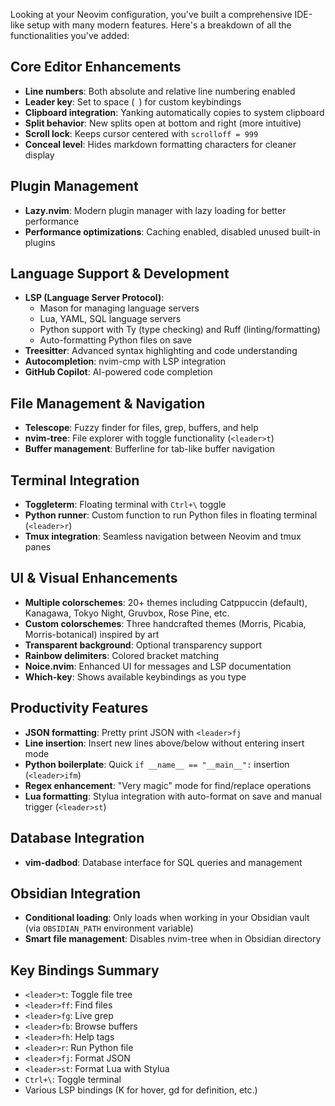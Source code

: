 Looking at your Neovim configuration, you've built a comprehensive IDE-like setup with many modern features. Here's a breakdown of all the functionalities you've added:

## Core Editor Enhancements
- **Line numbers**: Both absolute and relative line numbering enabled
- **Leader key**: Set to space (` `) for custom keybindings
- **Clipboard integration**: Yanking automatically copies to system clipboard
- **Split behavior**: New splits open at bottom and right (more intuitive)
- **Scroll lock**: Keeps cursor centered with `scrolloff = 999`
- **Conceal level**: Hides markdown formatting characters for cleaner display

## Plugin Management
- **Lazy.nvim**: Modern plugin manager with lazy loading for better performance
- **Performance optimizations**: Caching enabled, disabled unused built-in plugins

## Language Support & Development
- **LSP (Language Server Protocol)**: 
  - Mason for managing language servers
  - Lua, YAML, SQL language servers
  - Python support with Ty (type checking) and Ruff (linting/formatting)
  - Auto-formatting Python files on save
- **Treesitter**: Advanced syntax highlighting and code understanding
- **Autocompletion**: nvim-cmp with LSP integration
- **GitHub Copilot**: AI-powered code completion

## File Management & Navigation
- **Telescope**: Fuzzy finder for files, grep, buffers, and help
- **nvim-tree**: File explorer with toggle functionality (`<leader>t`)
- **Buffer management**: Bufferline for tab-like buffer navigation

## Terminal Integration
- **Toggleterm**: Floating terminal with `Ctrl+\` toggle
- **Python runner**: Custom function to run Python files in floating terminal (`<leader>r`)
- **Tmux integration**: Seamless navigation between Neovim and tmux panes

## UI & Visual Enhancements
- **Multiple colorschemes**: 20+ themes including Catppuccin (default), Kanagawa, Tokyo Night, Gruvbox, Rose Pine, etc.
- **Custom colorschemes**: Three handcrafted themes (Morris, Picabia, Morris-botanical) inspired by art
- **Transparent background**: Optional transparency support
- **Rainbow delimiters**: Colored bracket matching
- **Noice.nvim**: Enhanced UI for messages and LSP documentation
- **Which-key**: Shows available keybindings as you type

## Productivity Features
- **JSON formatting**: Pretty print JSON with `<leader>fj`
- **Line insertion**: Insert new lines above/below without entering insert mode
- **Python boilerplate**: Quick `if __name__ == "__main__":` insertion (`<leader>ifm`)
- **Regex enhancement**: "Very magic" mode for find/replace operations
- **Lua formatting**: Stylua integration with auto-format on save and manual trigger (`<leader>st`)

## Database Integration
- **vim-dadbod**: Database interface for SQL queries and management

## Obsidian Integration
- **Conditional loading**: Only loads when working in your Obsidian vault (via `OBSIDIAN_PATH` environment variable)
- **Smart file management**: Disables nvim-tree when in Obsidian directory

## Key Bindings Summary
- `<leader>t`: Toggle file tree
- `<leader>ff`: Find files
- `<leader>fg`: Live grep
- `<leader>fb`: Browse buffers
- `<leader>fh`: Help tags
- `<leader>r`: Run Python file
- `<leader>fj`: Format JSON
- `<leader>st`: Format Lua with Stylua
- `Ctrl+\`: Toggle terminal
- Various LSP bindings (K for hover, gd for definition, etc.)
